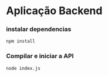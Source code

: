 Aplicação Backend
===================
### instalar dependencias
```
npm install
```
### Compilar e iniciar a API
```
node index.js
```